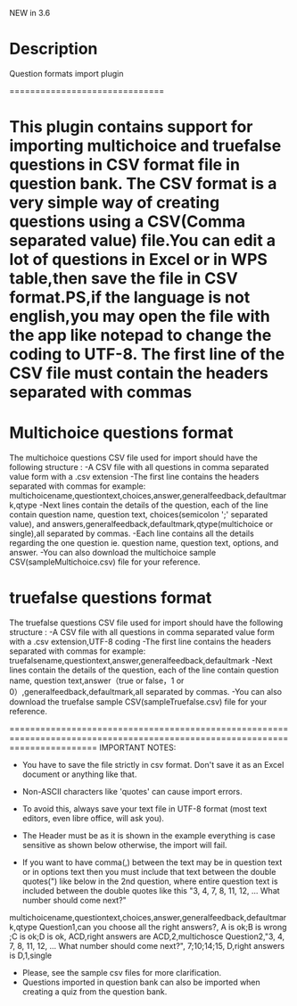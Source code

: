 NEW in 3.6

# Description
Question formats import plugin 

==============================

This plugin contains support for importing multichoice and truefalse questions in CSV format file in question bank.
The CSV format is a very simple way of creating questions using a CSV(Comma separated value) file.You can edit a lot of questions in Excel or in WPS table,then save the file in CSV format.PS,if the language is not english,you may open the file with  the app like notepad to change the coding to UTF-8.
The first line of the CSV file must contain the headers separated with commas
===============================

# Multichoice questions format
The multichoice questions CSV file used for import should have the following structure :
-A CSV file with all questions in comma separated value form with a .csv extension
-The first line contains the headers separated with commas for example:
 multichoicename,questiontext,choices,answer,generalfeedback,defaultmark,qtype
-Next lines contain the details of the question,
  each of the line contain question name, question text, choices(semicolon ';' separated value), and
  answers,generalfeedback,defaultmark,qtype(multichoice or single),all separated by commas.
-Each line contains all the details regarding the one question ie. question name, question text, options, and answer.
-You can also download the multichoice sample CSV(sampleMultichoice.csv) file for your reference.

# truefalse questions format
The truefalse questions CSV file used for import should have the following structure :
-A CSV file with all questions in comma separated value form with a .csv extension,UTF-8 coding
-The first line contains the headers separated with commas for example:
 truefalsename,questiontext,answer,generalfeedback,defaultmark
-Next lines contain the details of the question,
  each of the line contain question name, question text,answer（true or false，1 or 0）,generalfeedback,defaultmark,all separated by commas.
-You can also download the truefalse sample CSV(sampleTruefalse.csv) file for your reference.




=============================================================================================================================
IMPORTANT NOTES:

* You have to save the file strictly in csv format. Don't save it as an Excel document or anything like that.
* Non-ASCII characters like 'quotes' can cause import errors.
* To avoid this, always save your text file in UTF-8 format (most text editors, even libre office, will ask you).
* The Header must be as it is shown in the example everything is case sensitive as shown below otherwise, the import will fail.

* If you want to have comma(,) between the text may be in question text or in options text then
you must include that text between the double quotes(") like below in the 2nd question, where entire
question text is included between the double quotes like this "3, 4, 7, 8, 11, 12, ... What number should come next?"

 multichoicename,questiontext,choices,answer,generalfeedback,defaultmark,qtype
 Question1,can you choose all the right answers?, A is ok;B is wrong ;C is ok;D is ok, ACD,right answers are ACD,2,multichosce
 Question2,"3, 4, 7, 8, 11, 12, ... What number should come next?", 7;10;14;15, D,right answers is D,1,single




* Please, see the sample csv files for more clarification.
* Questions imported in question bank can also be imported when creating a quiz from the question bank.
